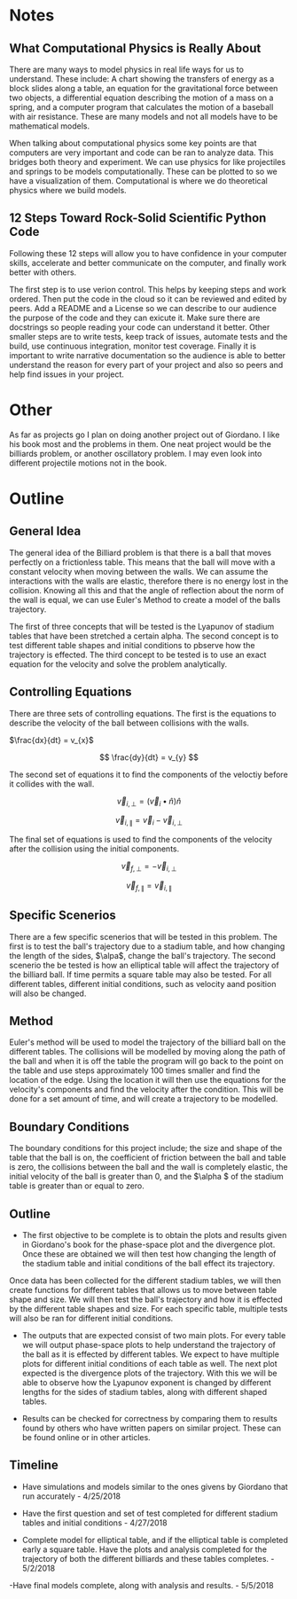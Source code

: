 # Notes
## What Computational Physics is Really About
There are many ways to model physics in real life ways for us to understand. These include: A chart showing the transfers of energy as a block slides along a table, an equation for the gravitational force between two objects, a differential equation describing the motion of a mass on a spring, and a computer program that calculates the motion of a baseball with air resistance. These are many models and not all models have to be mathematical models.

When talking about computational physics some key points are that computers are very important and code can be ran to analyze data. This bridges both theory and experiment. We can use physics for like projectiles and springs to be models computationally. These can be plotted to so we have a visualization of them. Computational is where we do theoretical physics where we build models. 

## 12 Steps Toward Rock-Solid Scientific Python Code
Following these 12 steps will allow you to have confidence in your computer skills, accelerate and better communicate on the computer, and finally work better with others.

The first step is to use verion control. This helps by keeping steps and work ordered. Then put the code in the cloud so it can be reviewed and edited by peers. Add a README and a License so we can describe  to our audience the purpose of the code and they can exicute it. Make sure there are docstrings so people reading your code can understand it better. Other smaller steps are to write tests, keep track of issues, automate tests and the build, use continuous integration, monitor test coverage. Finally it is important to write narrative documentation so the audience is able to better understand the reason for every part of your project and also so peers and help find issues in your project.


# Other
 As far as projects go I plan on doing another project out of Giordano. I like his book most and the problems in them. One neat project would be the billiards problem, or another oscillatory problem. I may even look into different projectile motions not in the book.

# Outline
## General Idea
The general idea of the Billiard problem is that there is a ball that moves perfectly on a frictionless table. This means that the ball will move with a constant velocity when moving between the walls. We can assume the interactions with the walls are elastic, therefore there is no energy lost in the collision. Knowing all this and that the angle of reflection about the norm of the wall is equal, we can use Euler's Method to create a model of the balls trajectory.

The first of three concepts that will be tested is the Lyapunov of stadium tables that have been stretched a certain alpha. The second concept is to test different table shapes and initial conditions to pbserve how the trajectory is effected. The third concept to be tested is to use an exact equation for the velocity and solve the problem analytically.

## Controlling Equations
There are three sets of controlling equations. The first is the equations to describe the velocity of the ball between collisions with the walls. 

$\frac{dx}{dt} = v_{x}$ 

$$
\frac{dy}{dt} = v_{y}
$$

The second set of equations it to find the components of the veloctiy before it collides with the wall.

$$
\vec{v}_{i,\perp} = (\vec{v}_{i} \bullet \hat{n})\hat{n}
$$

$$
\vec{v}_{i,\parallel} = \vec{v}_{i} - \vec{v}_{i,\perp}
$$

The final set of equations is used to find the components of the velocity after the collision using the initial components.

$$
\vec{v}_{f,\perp} = -\vec{v}_{i,\perp}
$$

$$
\vec{v}_{f,\parallel} = \vec{v}_{i,\parallel}
$$

## Specific Scenerios
There are a few specific scenerios that will be tested in this problem. The first is to test the ball's trajectory due to a stadium table, and how changing the length of the sides, $\alpa$, change the ball's trajectory. The second scenerio the be tested is how an elliptical table will affect the trajectory of the billiard ball. If time permits a square table may also be tested. For all different tables, different initial conditions, such as velocity aand position will also be changed.

## Method
Euler's method will be used to model the trajectory of the billiard ball on the different tables. The collisions will be modelled by moving along the path of the ball and when it is off the table the program will go back to the point on the table and use steps approximately 100 times smaller and find the location of the edge. Using the location it will then use the equations for the velocity's components and find the velocity after the condition. This will be done for a set amount of time, and will create a trajectory to be modelled.

## Boundary Conditions
The boundary conditions for this project include; the size and shape of the table that the ball is on, the coefficient of friction between the ball and table is zero, the collisions between the ball and the wall is completely elastic, the initial velocity of the ball is greater than 0, and the $\alpha $ of the stadium table is greater than or equal to zero.

## Outline
- The first objective to be complete is to obtain the plots and results given in Giordano's book for the phase-space plot and the divergence plot. Once these are obtained we will then test how changing the length of the stadium table and initial conditions of the ball effect its trajectory. 

Once data has been collected for the different stadium tables, we will then create functions for different tables that allows us to move between table shape and size. We will then test the ball's trajectory and how it is effected by the different table shapes and size. For each specific table, multiple tests will also be ran for different initial conditions.

- The outputs that are expected consist of two main plots. For every table we will output phase-space plots to help understand the trajectory of the ball as it is effected by different tables. We expect to have multiple plots for different initial conditions of each table as well. The next plot expected is the divergence plots of the trajectory. With this we will be able to observe how the Lyapunov exponent is changed by different lengths for the sides of stadium tables, along with different shaped tables.

- Results can be checked for correctness by comparing them to results found by others who have written papers on similar project. These can be found online or in other articles.

## Timeline
- Have simulations and models similar to the ones givens by Giordano that run accurately - 4/25/2018

- Have the first question and set of test completed for different stadium tables and initial conditions - 4/27/2018

- Complete model for elliptical table, and if the elliptical table is completed early a square table. Have the plots and analysis completed  for the trajectory of both the different billiards and these tables completes. - 5/2/2018

-Have final models complete, along with analysis and results. - 5/5/2018
